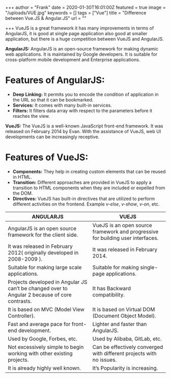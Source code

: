 +++
author = "Frank"
date = 2020-01-30T16:01:00Z
featured = true
image = "/uploads/VUE.jpg"
keywords = []
tags = ["Vue"]
title = "Difference between Vue.JS & Angular.JS"
url = ""

+++
VueJS is a great framework it has many improvements in terms of AngularJS, it is good at single page application also good at smaller application, but there is a huge competition between VueJS and AngularJS.

<!--more-->

**AngularJS:** AngularJS is an open-source framework for making dynamic web applications. It is maintained by Google developers. It is suitable for cross-platform mobile development and Enterprise applications.

# Features of AngularJS: 

* **Deep Linking:** It permits you to encode the condition of application in the URL so that it can be bookmarked.
* **Services:** It comes with many built-in services.
* **Filters:** It filters data array with respect to the parameters before it reaches the view.

**VueJS:** The VueJS is a well-known JavaScript front-end framework. It was released on February 2014 by Evan. With the assistance of VueJS, web UI developments can be increasingly receptive.

# Features of VueJS: 

* **Components:** They help in creating custom elements that can be reused in HTML.
* **Transition:** Different approaches are provided in VueJS to apply a transition to HTML components when they are included or expelled from the DOM.
* **Directives:** VueJS has built-in directives that are utilized to perform different activities on the frontend. Example _v-else_, _v-show_, _v-on_, etc.


| ANGULARJS | VUEJS |
| --- | --- |
| AngularJS is an open source framework for the client side. | VueJS is an open source framework and progressive for building user interfaces. |
| It was released in February 2012( originally developed in 2008-2009 ). | It was released in February 2014. |
| Suitable for making large scale applications. | Suitable for making single-page applications. |
| Projects developed in Angular JS can’t be changed over to Angular 2 because of core contrasts. | It has Backward compatibility. |
| It is based on MVC (Model View Controller). | It is based on Virtual DOM (Document Object Model). |
| Fast and average pace for front-end development. | Lighter and faster than AngularJS. |
| Used by Google, Forbes, etc. | Used by Alibaba, GitLab, etc. |
| Not excessively simple to begin working with other existing projects. | Can be effectively converged with different projects with no issues. |
| It is already highly well known. | It’s Popularity is increasing. |